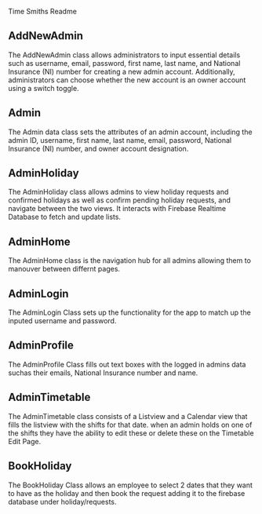 Time Smiths Readme

## AddNewAdmin
The AddNewAdmin class allows administrators to input essential details such as username, email, password, first name, last name, and National Insurance (NI) number for creating a new admin account. Additionally, administrators can choose whether the new account is an owner account using a switch toggle.

## Admin
The Admin data class sets the attributes of an admin account, including the admin ID, username, first name, last name, email, password, National Insurance (NI) number, and owner account designation.

## AdminHoliday
The AdminHoliday class allows admins to view holiday requests and confirmed holidays as well as confirm pending holiday requests, and navigate between the two views. It interacts with Firebase Realtime Database to fetch and update lists.

## AdminHome
The AdminHome class is the navigation hub for all admins allowing them to manouver between differnt pages.

## AdminLogin
The AdminLogin Class sets up the functionality for the app to match up the inputed username and password.

## AdminProfile
The AdminProfile Class fills out text boxes with the logged in admins data suchas their emails, National Insurance number and name.

## AdminTimetable
The AdminTimetable class consists of a Listview and a Calendar view that fills the listview with the shifts for that date. when an admin holds on one of the shifts they have the ability to edit these or delete these on the Timetable Edit Page.

## BookHoliday
The BookHoliday Class allows an employee to select 2 dates that they want to have as the holiday and then book the request adding it to the firebase database under holiday/requests.









